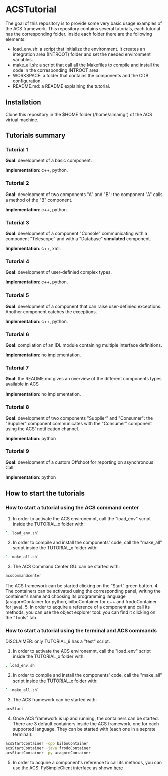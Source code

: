 # ACSTutorial

The goal of this repository is to provide some very basic usage examples of the ACS framework. This repository contains several tutorials, each tutorial has the corresponding folder. Inside each folder there are the following elements:

* load_env.sh: a script that initialize the environment. It creates an integration area (INTROOT) folder and set the needed environment variables.
* make_all.sh: a script that call all the Makefiles to compile and install the code in the corresponding INTROOT area.
* WORKSPACE: a folder that contains the components and the CDB configuration.
* README.md: a README explaining the tutorial.



## Installation
Clone this repository in the $HOME folder (/home/almamgr) of the ACS virtual machine.

## Tutorials summary

### Tutorial 1
**Goal**: development of a basic component.

**Implementation**: c++, python.

### Tutorial 2
**Goal**: development of two components "A" and "B": the component "A" calls a method of the "B" component. 

**Implementation**: c++, python.

### Tutorial 3
**Goal**: development of a component "Console" communicating with a component "Telescope" and with a "Database" **simulated** component.

**Implementation**: c++, xml.

### Tutorial 4
**Goal**: development of user-definied complex types. 

**Implementation**: c++, python.

### Tutorial 5
**Goal**: development of a component that can raise user-definied exceptions. Another component catches the exceptions.

**Implementation**: c++, python.

### Tutorial 6
**Goal**: compilation of an IDL module containing multiple interface definitions.

**Implementation**: no implementation.

### Tutorial 7
**Goal**: the README.md gives an overview of the different components types available in ACS

**Implementation**: no implementation.

### Tutorial 8
**Goal**: development of two components "Supplier" and "Consumer": the "Supplier" component communicates with the "Consumer" component using the ACS' notification channel.  

**Implementation**: python

### Tutorial 9
**Goal**: development of a custom Offshoot for reporting on asynchronous Call. 

**Implementation**: python



## How to start the tutorials

### How to start a tutorial using the ACS command center
1. In order to activate the ACS environemnt, call the "load_env" script inside the TUTORIAL_x folder with:
```bash
`. load_env.sh`
```
2. In order to compile and install the components' code, call the "make_all" script inside the TUTORIAL_x folder with:
```bash
`. make_all.sh`
```
3. The ACS Command Center GUI can be started with:
```bash
acscommandcenter
```
The ACS framework can be started clicking on the “Start” green button. 
4. The containers can be activated using the corresponding panel, writing the container's name and choosing its programming language (aragornContainer for python, bilboContainer for c++ and frodoContainer for java). 
5. In order to acquire a reference of a component and call its methods, you can use the object explorer tool: you can find it clicking on the “Tools” tab.


### How to start a tutorial using the terminal and ACS commands

DISCLAIMER: only TUTORIAL_9 has a "test" script.

1. In order to activate the ACS environemnt, call the "load_env" script inside the TUTORIAL_x folder with:
```bash
. load_env.sh
```
2. In order to compile and install the components' code, call the "make_all" script inside the TUTORIAL_x folder with:
```bash
`. make_all.sh`
```
3. The ACS framework can be started with:
```bash
acsStart
```
4. Once ACS framework is up and running, the containers can be started. There are 3 default containers inside the ACS framework, one for each supported language. They can be started with (each one in a seprate terminal):
```bash
acsStartContainer -cpp bilboContainer
acsStartContainer -java frodoContainer
acsStartContainer -py aragornContainer
```
 5. In order to acquire a component's reference to call its methods, you can use the ACS' PySimpleClient interface as shown [here](TUTORIAL_9/WORKSPACE/async_py_impl/test/testOnewayWithoutCallback.py)


